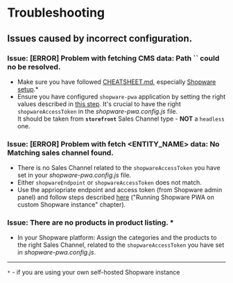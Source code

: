 # Troubleshooting

## Issues caused by incorrect configuration.

### Issue: [ERROR] Problem with fetching CMS data: Path `` could no be resolved.


 * Make sure you have followed [CHEATSHEET.md](./CHEATSHEET.md), especially [Shopware setup](./CHEATSHEET.md#shopware-setup).*
  * Ensure you have configured `shopware-pwa` application by setting the right values described in [this step](./CHEATSHEET.md#running-shopware-pwa-on-custom-shopware-instance).
  It's crucial to have the right `shopwareAccessToken` in the _shopware-pwa.config.js_ file. \
  It should be taken from **`storefront`** Sales Channel type - **NOT** a `headless` one.


### Issue: [ERROR] Problem with fetch <ENTITY_NAME> data: No Matching sales channel found.
  * There is no Sales Channel related to the `shopwareAccessToken` you have set in your _shopware-pwa.config.js_ file.
  * Either `shopwareEndpoint` or `shopwareAccessToken` does not match.
  * Use the appriopriate endpoint and access token (from Shopware admin panel) and follow steps described [here](./CHEATSHEET.md#running-shopware-pwa-on-custom-shopware-instance) ("Running Shopware PWA on custom Shopware instance" chapter).


### Issue: There are no products in product listing. *
  * In your Shopware platform: Assign the categories and the products to the right Sales Channel, related to the `shopwareAccessToken` you have set in _shopware-pwa.config.js_.

---
`*` - if you are using your own self-hosted Shopware instance
